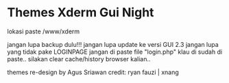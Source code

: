 # Themes Xderm Gui Night
lokasi paste
/www/xderm

jangan lupa backup dulu!!!
jangan lupa update ke versi GUI 2.3
jangan lupa yang tidak pake LOGINPAGE jangan di paste file "login.php"
klau di sudah di paste.. silakan clear cache/history browser kalian..

themes re-design by Agus Sriawan
credit: ryan fauzi | xnang
